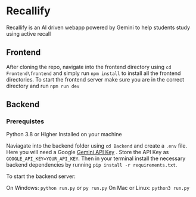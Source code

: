 # Recallify 
Recallify is an AI driven webapp powered by Gemini to help students study using active recall 

## Frontend
After cloning the repo, navigate into the frontend directory using ```cd Frontend\frontend``` and simply run ```npm install``` to install all the frontend directories. To start the frontend server make sure you are in the correct directory and run ```npm run dev```

## Backend
### Prerequistes
Python 3.8 or Higher Installed on your machine

Naviagate into the backend folder using ```cd Backend``` and create a ```.env``` file. Here you will need a Google [Gemini API Key]((https://aistudio.google.com/prompts/new_chat)) . Store the API Key as ```GOOGLE_API_KEY=YOUR_API_KEY```. Then in your terminal install the necessary backend dependencies by running ```pip install -r requirements.txt```.  

To start the backend server:

On Windows: ```python run.py``` or ```py run.py```
On Mac or Linux: ```python3 run.py``` 

